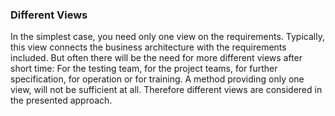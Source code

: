 ### Different Views
In the simplest case, you need only one view on the requirements. Typically, this view connects the business architecture with the requirements included.
But often there will be the need for more different views after short time: For the testing team, for the project teams, for further specification, for operation or for training.
A method providing only one view, will not be sufficient at all. Therefore different views are considered in the presented approach.